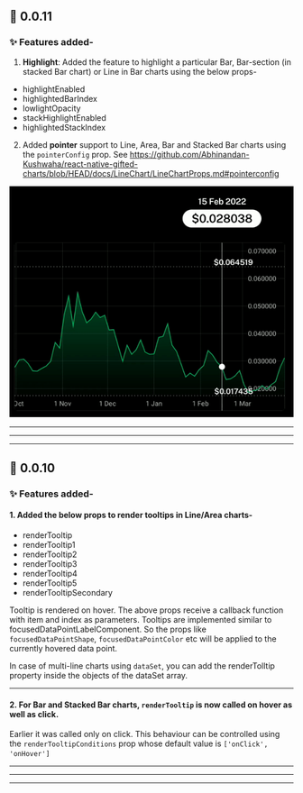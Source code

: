 ## 🎉 0.0.11

### ✨ Features added-

1. **Highlight**: Added the feature to highlight a particular Bar, Bar-section (in stacked Bar chart) or Line in Bar charts using the below props-

- highlightEnabled
- highlightedBarIndex
- lowlightOpacity
- stackHighlightEnabled
- highlightedStackIndex 

2. Added **pointer** support to Line, Area, Bar and Stacked Bar charts using the `pointerConfig` prop. See https://github.com/Abhinandan-Kushwaha/react-native-gifted-charts/blob/HEAD/docs/LineChart/LineChartProps.md#pointerconfig

<img src='https://raw.githubusercontent.com/Abhinandan-Kushwaha/react-native-gifted-charts/02f8727e4edb952a576caf40a066122eac55f35c/demos/scrollLine.gif' alt='pointer'>

---
---
---

## 🎉 0.0.10

### ✨ Features added-

#### 1. Added the below props to render tooltips in Line/Area charts-

- renderTooltip
- renderTooltip1
- renderTooltip2
- renderTooltip3
- renderTooltip4
- renderTooltip5
- renderTooltipSecondary

Tooltip is rendered on hover. The above props receive a callback function with item and index as parameters.
Tooltips are implemented similar to focusedDataPointLabelComponent. So the props like `focusedDataPointShape`, `focusedDataPointColor` etc will be applied to the currently hovered data point.

In case of multi-line charts using `dataSet`, you can add the renderTolltip property inside the objects of the dataSet array.

---

#### 2. For Bar and Stacked Bar charts, `renderTooltip` is now called on hover as well as click.
Earlier it was called only on click. This behaviour can be controlled using the `renderTooltipConditions` prop whose default value is `['onClick', 'onHover']`

---
---
---